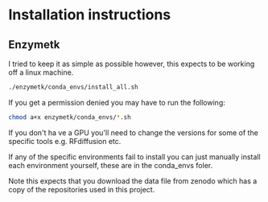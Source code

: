 # Installation instructions

## Enzymetk

I tried to keep it as simple as possible however, this expects to be working off a linux machine.
```bash
./enzymetk/conda_envs/install_all.sh
```

If you get a permission denied you may have to run the following:

```bash
chmod a+x enzymetk/conda_envs/*.sh 
```

If you don't ha ve a GPU you'll need to change the versions for some of the specific tools e.g. RFdiffusion etc.

If any of the specific environments fail to install you can just manually  install each environment yourself, these are in the conda_envs foler.

Note this expects that you download the data file from zenodo which has a copy of the repositories used in this project.